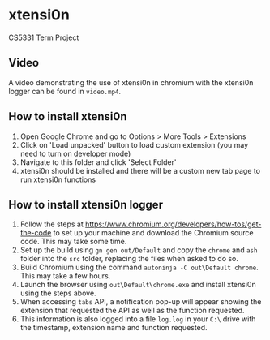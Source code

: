 # xtensi0n
CS5331 Term Project

## Video
 
A video demonstrating the use of xtensi0n in chromium with the xtensi0n logger can be found in `video.mp4`.


## How to install xtensi0n

1. Open Google Chrome and go to Options > More Tools > Extensions
2. Click on 'Load unpacked' button to load custom extension (you may need to turn on developer mode)
3. Navigate to this folder and click 'Select Folder'
4. xtensi0n should be installed and there will be a custom new tab page to run xtensi0n functions


## How to install xtensi0n logger

1. Follow the steps at https://www.chromium.org/developers/how-tos/get-the-code to set up your machine and download the Chromium source code. This may take some time.
2. Set up the build using `gn gen out/Default` and copy the `chrome` and `ash` folder into the `src` folder, replacing the files when asked to do so.
3. Build Chromium using the command `autoninja -C out\Default chrome`. This may take a few hours.
4. Launch the browser using `out\Default\chrome.exe` and install xtensi0n using the steps above.
5. When accessing `tabs` API, a notification pop-up will appear showing the extension that requested the API as well as the function requested.
6. This information is also logged into a file `log.log` in your `C:\` drive with the timestamp, extension name and function requested.
